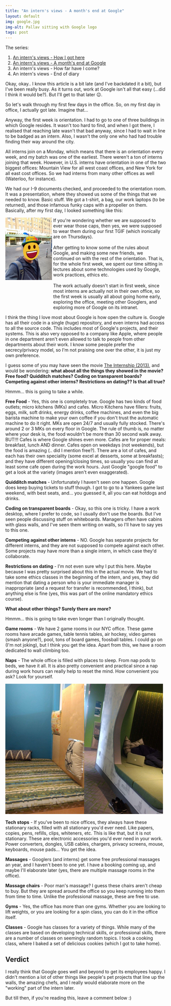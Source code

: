 ```yaml
---
title: "An intern's views - A month's end at Google"
layout: default
img: google.jpg
img-alt: Pallav sitting with Google logo
tags: post
---
```

The series:

1. [An intern's views - How I got here](/2017/05/07/How-I-got-here/)
2. [An intern's views - A month's end at Google](/2017/06/07/A-month-end-at-Google/)
3. An intern's views - How far have I come?
4. An intern's views - End of diary

Okay, okay.. I know this article is a bit late (and I've backdated it a bit),
but I've been really busy. As it turns out, work at Google isn't all that easy
(...did I think it would be?). But I'll get to that later 😉.

So let's walk through my first few days in the office. So, on my first day in
office, I actually got late. Imagine that...

Anyway, the first week is orientation. I had to go to one of three buildings
in which Google resides. It wasn't too hard to find, and when I got there, I
realised that reaching late wasn't that bad anyway, since I had to wait in line
to be badged as an intern. Also, I wasn't the only one who had had trouble
finding their way around the city.

All interns join on a Monday, which means that there is an orientation every
week, and my batch was one of the earliest. There weren't a ton of interns
joining that week. However, in U.S. interns have orientation in one of the two
biggest offices: Mountain View for all west coast offices, and New York for all
east cost offices. So we had interns from many other offices as well (Waterloo,
for instance).

We had our I-9 documents checked, and proceeded to the orientation room. It was
a presentation, where they showed us some of the things that we needed to know.
Basic stuff. We got a t-shirt, a bag, our work laptops (to be returned), and
those infamous funky caps with a propeller on them. Basically, after my first day,
I looked something like this:

<div style="display: inline-block; width:29%; vertical-align: top">
<img src="/img/intern-cap.jpg" style="max-width:100%" />
</div>
<div style="display: inline-block; width:69%;">
If you're wondering whether we are supposed to ever wear those caps, then yes,
we were supposed to wear them during our first TGIF (which ironically are on
Thursdays). <br /><br />
After getting to know some of the rules about Google, and making some new
friends, we continued on with the rest of the orientation. That is, for the
whole first week, we spent our time sitting in lectures about some technologies
used by Google, work practices, ethics etc. <br/><br/>
The work actually doesn't start in first week, since most interns are actually
not in their own office, so the first week is usually all about going home
early, exploring the office, meeting other Googlers, and exploring more of
Google on its intranet.
</div><br/>

I think the thing I love most about Google is how open the culture is. Google
has all their code in a single (huge) repository, and even interns had access
to all the source code. This includes most of Google's projects, and their
systems. This is also very opposed to a company like Apple, where people in one
department aren't even allowed to talk to people from other departments about
their work. I know some people prefer the secrecy/privacy model, so I'm not
praising one over the other, it is just my own preference.

I guess some of you may have seen the movie [The Internship
(2013)](//www.imdb.com/title/tt2234155/), and would be wondering: **what about
all the things they showed in the movie? Free food? Quidditch matches?  Coding
on transparent boards? Competing against other interns? Restrictions on
dating?? Is that all true?**

Hmmm... this is going to take a while.

**Free Food** - Yes, this one is completely true. Google has two kinds of food
outlets; micro kitchens (MKs) and cafes. Micro Kitchens have fillers: fruits,
eggs, milk, soft drinks, energy drinks, coffee machines, and even the big
barista machine to make your own coffee if you don't trust the automatic
machine to do it right. MKs are open 24/7 and usually fully stocked. There's
around 2 or 3 MKs on every floor in Google. The rule of thumb is, no matter
where your desk is, the food wouldn't be more than 30 second walk away.  BUT!!!
Cafes is where Google shines even more. Cafes are for proper meals: breakfast,
lunch AND dinner. Cafes open on weekdays (not weekends), but the food is
amazing (.. did I mention free?). There are a lot of cafes, and each has their
own speciality (some excel at desserts, some at breakfasts); and they have
different opening/closing times, so usually you can find at least some cafe open
during the work hours. Just Google "google food" to get a look at the variety
(images aren't even exaggerated).

**Quidditch matches** - Unfortunately I haven't seen one happen. Google does
keep buying tickets to stuff though. I got to go to a Yankees game last
weekend, with best seats, and... you guessed it, all you can eat hotdogs and
drinks.

**Coding on transparent boards** - Okay, so this one is tricky. I have a work
desktop, where I prefer to code, so I usually don't use the boards. But I've
seen people discussing stuff on whiteboards. Managers often have cabins with
glass walls, and I've seen them writing on walls, so I'll have to say yes to
this one.

**Competing against other interns** - NO. Google has separate projects for
different interns, and they are not supposed to compete against each other.
Some projects may have more than a single intern, in which case they'd
collaborate.

**Restrictions on dating** - I'm not even sure why I put this here. Maybe
because I was pretty surprised about this in the actual movie. We had to take
some ethics classes in the beginning of the intern, and yes, they did mention
that dating a person who is your immediate manager is inappropriate (and a
request for transfer is recommended, I think), but anything else is fine (yes,
this was part of the online mandatory ethics course).

**What about other things? Surely there are more?**

Hmmm... this is going to take even longer than I originally thought.

**Game rooms** - We have 2 game rooms in our NYC office. These game rooms have
arcade games, table tennis tables, air hockey, video games (smash anyone?), pool,
tons of board games, foosball tables. I could go on (I'm not joking), but I think
you get the idea. Apart from this, we have a room dedicated to wall climbing too.

**Naps** - The whole office is filled with places to sleep. From nap pods to beds,
we have it all. It is also pretty convenient and practical since a nap during work
hours can really help to reset the mind. How convenient you ask? Look for yourself.

<img src="/img/sleep1.jpg" width="49%"><img src="/img/sleep2.jpg" width="49%">

**Tech stops** - If you've been to nice offices, they always have these
stationary racks, filled with all stationary you'd ever need. Like papers,
copies, pens, refills, clips, whiteners, etc. This is like that, but it is not
stationary. These are electronic accessories you'd ever need in your work.
Power converters, dongles, USB cables, chargers, privacy screens, mouse,
keyboards, mouse pads... You get the idea.

**Massages** - Googlers (and interns) get some free professional massages an
year, and I haven't been to one yet. I have a booking coming up, and maybe I'll
elaborate later (yes, there are multiple massage rooms in the office).

**Massage chairs** - Poor man's massage? I guess these chairs aren't cheap to
buy. But they are spread around the office so you keep running into them from
time to time. Unlike the professional massage, these are free to use.

**Gyms** - Yes, the office has more than one gyms. Whether you are looking to
lift weights, or you are looking for a spin class, you can do it in the office
itself.

**Classes** - Google has classes for a variety of things. While many of the
classes are based on developing technical skills, or professional skills, there
are a number of classes on seemingly random topics. I took a cooking class,
where I baked a set of delicious cookies (which I got to take home).

## Verdict

I really think that Google goes well and beyond to get its employees happy. I
didn't mention a lot of other things like people's pet projects that line up the
walls, the amazing chefs, and I really would elaborate more on the "working"
part of the intern later.

But till then, if you're reading this, leave a comment below :)

